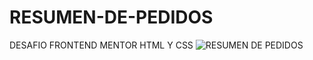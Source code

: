 # RESUMEN-DE-PEDIDOS
DESAFIO FRONTEND MENTOR HTML Y CSS
![RESUMEN DE PEDIDOS](https://user-images.githubusercontent.com/68082868/217389549-ef5593e5-f4a6-47a3-96dc-9763c3327544.JPG)
